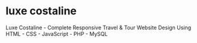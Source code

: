 # luxe costaline
Luxe Costaline - Complete Responsive Travel &amp; Tour Website Design Using HTML - CSS - JavaScript - PHP - MySQL
